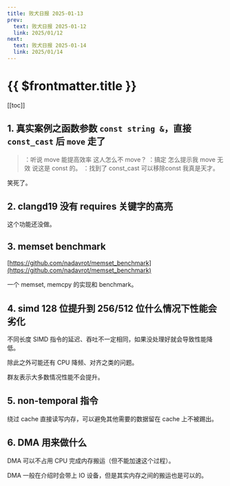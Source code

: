 ```yaml
---
title: 败犬日报 2025-01-13
prev:
  text: 败犬日报 2025-01-12
  link: 2025/01/12
next:
  text: 败犬日报 2025-01-14
  link: 2025/01/14
---
```


# {{ $frontmatter.title }}

[[toc]]

## 1. 真实案例之函数参数 `const string &`，直接 `const_cast` 后 `move` 走了

> ：听说 move 能提高效率 这人怎么不 move？
> ：搞定 怎么提示我 move 无效 说这是 const 的。
> ：找到了 const_cast 可以移除const 我真是天才。

笑死了。

## 2. clangd19 没有 requires 关键字的高亮

这个功能还没做。

## 3. memset benchmark

[https://github.com/nadavrot/memset_benchmark](https://github.com/nadavrot/memset_benchmark)

一个 memset, memcpy 的实现和 benchmark。

## 4. simd 128 位提升到 256/512 位什么情况下性能会劣化

不同长度 SIMD 指令的延迟、吞吐不一定相同，如果没处理好就会导致性能降低。

除此之外可能还有 CPU 降频、对齐之类的问题。

群友表示大多数情况性能不会提升。

## 5. non-temporal 指令

绕过 cache 直接读写内存，可以避免其他需要的数据留在 cache 上不被踢出。

## 6. DMA 用来做什么

DMA 可以不占用 CPU 完成内存搬运（但不能加速这个过程）。

DMA 一般在介绍时会带上 IO 设备，但是其实内存之间的搬运也是可以的。
